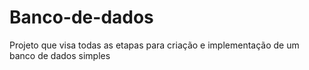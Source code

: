 # Banco-de-dados
Projeto que visa todas as etapas para criação e implementação de um banco de dados simples
